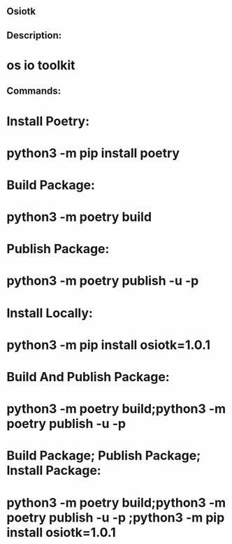 ## Osiotk

## Description:
#    os io toolkit

## Commands:

# Install Poetry:
#    python3 -m pip install poetry

# Build Package:
#    python3 -m poetry build

# Publish Package:
#    python3 -m poetry publish -u <username> -p <password>

# Install Locally:
#    python3 -m pip install osiotk=1.0.1

# Build And Publish Package:
#    python3 -m poetry build;python3 -m poetry publish -u <username> -p <password>

# Build Package; Publish Package; Install Package:
#    python3 -m poetry build;python3 -m poetry publish -u <username> -p <password>;python3 -m pip install osiotk=1.0.1
